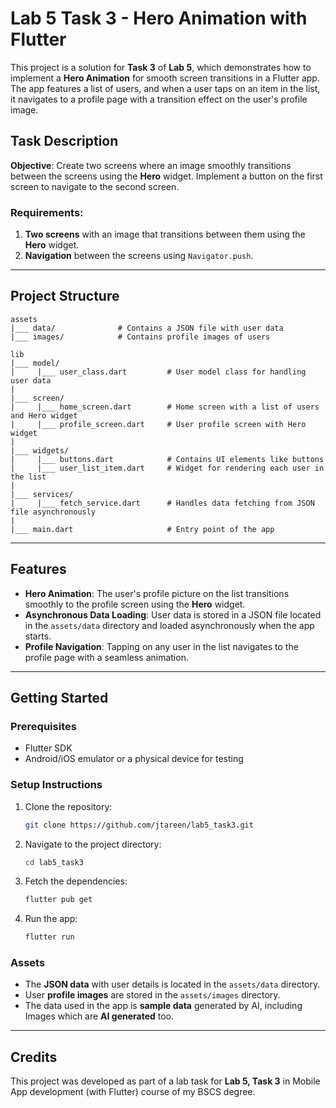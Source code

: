 # Lab 5 Task 3 - Hero Animation with Flutter

This project is a solution for **Task 3** of **Lab 5**, which demonstrates how to implement a **Hero Animation** for smooth screen transitions in a Flutter app. The app features a list of users, and when a user taps on an item in the list, it navigates to a profile page with a transition effect on the user's profile image.

## Task Description

**Objective**: 
Create two screens where an image smoothly transitions between the screens using the **Hero** widget. Implement a button on the first screen to navigate to the second screen.

### Requirements:
1. **Two screens** with an image that transitions between them using the **Hero** widget.
2. **Navigation** between the screens using `Navigator.push`.

---

## Project Structure

```
assets
|___ data/              # Contains a JSON file with user data
|___ images/            # Contains profile images of users

lib
|___ model/
|     |___ user_class.dart         # User model class for handling user data
|
|___ screen/
|     |___ home_screen.dart        # Home screen with a list of users and Hero widget
|     |___ profile_screen.dart     # User profile screen with Hero widget
|
|___ widgets/
|     |___ buttons.dart            # Contains UI elements like buttons
|     |___ user_list_item.dart     # Widget for rendering each user in the list
|
|___ services/
|     |___ fetch_service.dart      # Handles data fetching from JSON file asynchronously
|
|___ main.dart                     # Entry point of the app
```

---

## Features

- **Hero Animation**: The user's profile picture on the list transitions smoothly to the profile screen using the **Hero** widget.
- **Asynchronous Data Loading**: User data is stored in a JSON file located in the `assets/data` directory and loaded asynchronously when the app starts.
- **Profile Navigation**: Tapping on any user in the list navigates to the profile page with a seamless animation.
  
---

## Getting Started

### Prerequisites

- Flutter SDK
- Android/iOS emulator or a physical device for testing

### Setup Instructions

1. Clone the repository:
    ```bash
    git clone https://github.com/jtareen/lab5_task3.git
    ```
2. Navigate to the project directory:
    ```bash
    cd lab5_task3
    ```
3. Fetch the dependencies:
    ```bash
    flutter pub get
    ```
4. Run the app:
    ```bash
    flutter run
    ```

### Assets

- The **JSON data** with user details is located in the `assets/data` directory.
- User **profile images** are stored in the `assets/images` directory.
- The data used in the app is **sample data** generated by AI, including Images which are **AI generated** too.

---

## Credits

This project was developed as part of a lab task for **Lab 5, Task 3** in Mobile App development (with Flutter) course of my BSCS degree.